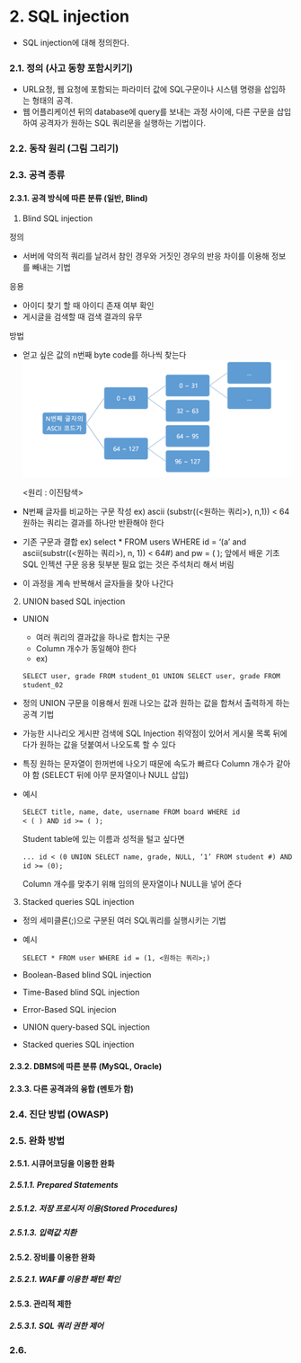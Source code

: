# 2. SQL injection

- SQL injection에 대해 정의한다.



### 2.1. 정의 (사고 동향 포함시키기)

- URL요청, 웹 요청에 포함되는 파라미터 값에 SQL구문이나 시스템 명령을 삽입하는 형태의 공격.
- 웹 어플리케이션 뒤의 database에 query를 보내는 과정 사이에, 다른 구문을 삽입하여 공격자가 원하는 SQL 쿼리문을 실행하는 기법이다.

### 2.2. 동작 원리 (그림 그리기) 



### 2.3. 공격 종류

#### 2.3.1. 공격 방식에 따른 분류 (일반, Blind)

1. Blind SQL injection

정의

- 서버에 악의적 쿼리를 날려서 참인 경우와 거짓인 경우의 반응 차이를 이용해 정보를 빼내는 기법

응용

- 아이디 찾기 할 때 아이디 존재 여부 확인
- 게시글을 검색할 때 검색 결과의 유무

방법

- 얻고 싶은 값의 n번째 byte code를 하나씩 찾는다 ![Screen Shot 2017-05-11 at 3.18.59 PM](https://github.com/dingdongx2/team_starbucks/blob/master/img/Screen%20Shot%202017-05-11%20at%203.18.59%20PM.png)

  <원리 : 이진탐색>


- N번째 글자를 비교하는 구문 작성
  ex) ascii (substr((<원하는 쿼리>), n,1)) < 64
  원하는 쿼리는 결과를 하나만 반환해야 한다
- 기존 구문과 결합
  ex) select * FROM users WHERE id = ‘(a’ and ascii(substr((<원하는 쿼리>), n, 1)) < 64#) and pw = ( );
  앞에서 배운 기초 SQL 인젝션 구문 응용
  뒷부분 필요 없는 것은 주석처리 해서 버림
- 이 과정을 계속 반복해서 글자들을 찾아 나간다



2. UNION based SQL injection

- UNION

  - 여러 쿼리의 결과값을 하나로 합치는 구문
  - Column 개수가 동일해야 한다
  - ex) 

  ```
  SELECT user, grade FROM student_01 UNION SELECT user, grade FROM student_02
  ```

- 정의
  UNION 구문을 이용해서 원래 나오는 값과 원하는 값을 합쳐서 출력하게 하는 공격 기법

- 가능한 시나리오
  게시판 검색에 SQL Injection 취약점이 있어서 게시물 목록 뒤에다가 원하는 값을 덧붙여서 나오도록 할 수 있다

- 특징
  원하는 문자열이 한꺼번에 나오기 때문에 속도가 빠르다
  Column 개수가 같아야 함 (SELECT 뒤에 아무 문자열이나 NULL 삽입)

- 예시

  ```
  SELECT title, name, date, username FROM board WHERE id
  < ( ) AND id >= ( );
  ```

  Student table에 있는 이름과 성적을 털고 싶다면

  ```
  ... id < (0 UNION SELECT name, grade, NULL, ‘1’ FROM student #) AND id >= (0);
  ```

  Column 개수를 맞추기 위해 임의의 문자열이나 NULL을 넣어 준다



3. Stacked queries SQL injection

- 정의
  세미클론(;)으로 구분된 여러 SQL쿼리를 실행시키는 기법

- 예시

  ```
  SELECT * FROM user WHERE id = (1, <원하는 쿼리>;)
  ```



- Boolean-Based blind SQL injection
- Time-Based blind SQL injection
- Error-Based SQL injecion
- UNION query-based SQL injection
- Stacked queries SQL injection



#### 2.3.2. DBMS에 따른 분류 (MySQL, Oracle)

#### 2.3.3. 다른 공격과의 융합 (멘토가 함)



### 2.4. 진단 방법 (OWASP)



### 2.5. 완화 방법

#### 2.5.1. 시큐어코딩을 이용한 완화

##### 2.5.1.1. Prepared Statements

##### 2.5.1.2. 저장 프로시저 이용(Stored Procedures)

##### 2.5.1.3. 입력값 치환

#### 2.5.2. 장비를 이용한 완화

##### 2.5.2.1. WAF를 이용한 패턴 확인

#### 2.5.3. 관리적 제한

##### 2.5.3.1. SQL 쿼리 권한 제어



### 2.6. 

